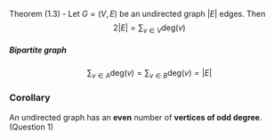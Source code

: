 Theorem (1.3) - Let $G = (V, E)$ be an undirected graph $|E|$ edges. Then
$$2|E|=\sum _{v\in V} \text{deg}( v)$$
##### Bipartite graph

$$\sum _{v\in A} \text{deg}( v)=\sum _{v\in B} \text{deg}( v)=|E|$$

### Corollary 
An undirected graph has an **even** number of **vertices of odd degree**. (Question 1)

